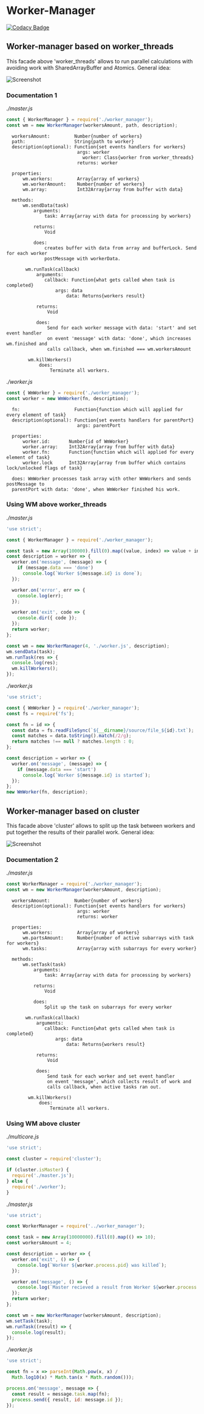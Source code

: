 # Worker-Manager

[![Codacy Badge](https://api.codacy.com/project/badge/Grade/806c809ae9a64cab93dd6333dd60a4f4)](https://app.codacy.com/app/a-kuharenko/worker-manager?utm_source=github.com&utm_medium=referral&utm_content=a-kuharenko/worker-manager&utm_campaign=Badge_Grade_Dashboard)

## **Worker-manager based on worker_threads**
This facade above 'worker_threads' allows to run parallel calculations with avoiding work with SharedArrayBuffer and Atomics.
General idea:

![Screenshot](./worker_threads/scheme.jpeg)
### Documentation 1
*./master.js*
```js
const { WorkerManager } = require('./worker_manager');
const wm = new WorkerManager(workersAmount, path, description);
```  
      workersAmount:         Number{number of workers}
      path:                  String{path to worker}
      description(optional): Function{set events handlers for workers}
                              args: worker
                                worker: Class{worker from worker_threads}
                              returns: worker
      
      properties:
          wm.workers:         Array{array of workers}
          wm.workerAmount:    Number{number of workers}
          wm.array:           Int32Array{array from buffer with data}
     
      methods:
          wm.sendData(task)
              arguments:
                  task: Array{array with data for processing by workers}
              
              returns: 
                  Void
                
              does: 
                  creates buffer with data from array and bufferLock. Send for each worker
                  postMessage with workerData.
              
           wm.runTask(callback)
               arguments:
                  callback: Function{what gets called when task is completed}
                      args: data
                          data: Returns{workers result}
                      
               returns: 
                   Void
                  
               does: 
                   Send for each worker message with data: 'start' and set event handler
                   on event 'message' with data: 'done', which increases wm.finished and
                   calls callback, when wm.finished === wm.workersAmount
                   
            wm.killWorkers()
                does:
                    Terminate all workers.
                    
*./worker.js*   
```js
const { WmWorker } = require('./worker_manager');
const worker = new WmWorker(fn, description);
````

      fn:                    Function{function which will applied for every element of task}
      description(optional): Function{set events handlers for parentPort}
                              args: parentPort
                              
      properties:
          worker.id:       Number{id of WmWorker}
          worker.array:    Int32Array{array from buffer with data}
          worker.fn:       Function{function which will applied for every element of task}
          worker.lock      Int32Array{array from buffer which contains lock/unlocked flags of task}
                              
      does: WmWorker processes task array with other WmWorkers and sends postMessage to 
      parentPort with data: 'done', when WmWorker finished his work.
      
### Using WM above worker_threads
*./master.js* 
```js
'use strict';

const { WorkerManager } = require('./worker_manager');

const task = new Array(100000).fill(0).map((value, index) => value + index);
const description = worker => {
  worker.on('message', (message) => {
    if (message.data === 'done')
      console.log(`Worker ${message.id} is done`);
  });

  worker.on('error', err => {
    console.log(err);
  });

  worker.on('exit', code => {
    console.dir({ code });
  });
  return worker;
};

const wm = new WorkerManager(4, './worker.js', description);
wm.sendData(task);
wm.runTask(res => {
  console.log(res);
  wm.killWorkers();
});
```
*./worker.js*
```js
'use strict';

const { WmWorker } = require('./worker_manager');
const fs = require('fs');

const fn = id => {
  const data = fs.readFileSync(`${__dirname}/source/file_${id}.txt`);
  const matches = data.toString().match(/2/g);
  return matches !== null ? matches.length : 0;
};

const description = worker => {
  worker.on('message', (message) => {
    if (message.data === 'start')
      console.log(`Worker ${message.id} is started`);
  });
};
new WmWorker(fn, description);
```

## **Worker-manager based on cluster**
This facade above 'cluster' allows to split up the task between workers and put together the results of their parallel work. 
General idea:

![Screenshot](./cluster/scheme.png)
### Documentation 2 
*./master.js*
```js
const WorkerManager = require('./worker_manager');
const wm = new WorkerManager(workersAmount, description);
```  
      workersAmount:         Number{number of workers}
      description(optional): Function{set events handlers for workers}
                              args: worker
                              returns: worker
      
      properties:
          wm.workers:         Array{array of workers}
          wm.partsAmount:     Number{number of active subarrays with task for workers}
          wm.tasks:           Array{array with subarrays for every worker}
     
      methods:
          wm.setTask(task)
              arguments:
                  task: Array{array with data for processing by workers}
              
              returns: 
                  Void
                
              does: 
                  Split up the task on subarrays for every worker
              
           wm.runTask(callback)
               arguments:
                  callback: Function{what gets called when task is completed}
                      args: data
                          data: Returns{workers result}
                      
               returns: 
                   Void
                  
               does: 
                   Send task for each worker and set event handler
                   on event 'message', which collects result of work and
                   calls callback, when active tasks ran out.
                   
            wm.killWorkers()
                does:
                    Terminate all workers.
                    
### Using WM above cluster
*./multicore.js* 
```js
'use strict';

const cluster = require('cluster');

if (cluster.isMaster) {
  require('./master.js');
} else {
  require('./worker');
}
```
*./master.js* 
```js
'use strict';

const WorkerManager = require('../worker_manager');

const task = new Array(10000000).fill(0).map(() => 10);
const workersAmount = 4;

const description = worker => {
  worker.on('exit', () => {
    console.log(`Worker ${worker.process.pid} was killed`);
  });

  worker.on('message', () => {
    console.log(`Master recieved a result from Worker ${worker.process.pid}`);
  });
  return worker;
};

const wm = new WorkerManager(workersAmount, description);
wm.setTask(task);
wm.runTask((result) => {
  console.log(result);
});
```
*./worker.js*
```js
'use strict';

const fn = x => parseInt(Math.pow(x, x) /
  Math.log10(x) * Math.tan(x * Math.random()));

process.on('message', message => {
  const result = message.task.map(fn);
  process.send({ result, id: message.id });
});
```